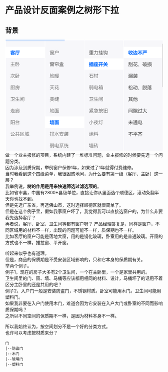 # 产品设计反面案例之树形下拉
## 背景
![树形下拉](images/tree-select.png)
做一个业主报修的项目，系统内建了一堆标准问题，业主报修的时候要先选一个问题分类。  
因为涉及到质保期，举例窗户保修1年，如果过了1年就得付费维修。  
当时我看到这个四级菜单，我很困惑地问，为什么要有第一级（客厅、主卧）这一层？  
我举例说，**树的作用是用来快速筛选过滤选项的**。  
比如省市县，中国有2800+县级单位，直接让你从里面选个顺德区，滚动条翻半天你也找不到。  
但是先选广东省，再选佛山市，这时选择顺德区就很简单了。  
但是在这个例子里，假如我家窗户坏了，我觉得我可以直接选窗户的，为什么非要我先选择客厅？  
再者说，客厅、卧室、卫生间等都有窗户呀？
产品经理答复是，同样是窗户，不同区域用的材料不一样，出现的问题可能不一样，质保期也不一样。  
比如客厅的窗户可能是落地大窗，用的是钢化玻璃，卧室用的是普通玻璃。开窗的方式也不一样，推拉窗、平开窗。  

听起来似乎也有道理。  
但是，商品的保质期是不受安装区域影响的，只和它本身的保质期有关。  
举两个例子。  
例子1，现在的房子大多有2个卫生间，一个在主卧里，一个是家里共用的。  
卫生间里的门、窗、墙、马桶等应该都用相同的材料、设计，马桶坏了的话用不着区分主卧里的还是共用的吧？  
例子2，入户门一般是安装防盗门，不锈钢材质。卧室可能用木门。卫生间可能用塑料门。  
如果我非要在入户门使用木门，难道会因为它安装在入户大门或卧室的不同而影响质保期吗？  
之所以不同空间的保质期不一样，是因为材料本身不一样。

所以我始终认为，按空间划分不是一个好的分类方式。  
也许可以考虑按材质来分？
```
门
|--防盗门
|--木门
|--玻璃门
|--塑料门
```
